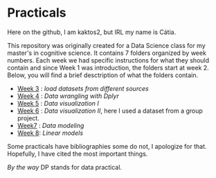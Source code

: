 # Practicals

Here on the github, I am kaktos2, but IRL my name is Cátia. 

This repository was originally created for a Data Science class for my master's in cognitive science. It contains 7 folders organized by week numbers. Each week we had specific instructions for what they should contain and since Week 1 was introduction, the folders start at week 2. Below, you will find a brief desctription of what the folders contain. 

- [Week 3](https://github.com/kaktos2/Practicals/tree/main/DP_week3) : *load datasets from different sources* 
- [Week 4](https://github.com/kaktos2/Practicals/tree/main/DP_week4) : *Data wrangling with Dplyr*
- [Week 5](https://github.com/kaktos2/Practicals/tree/main/DP_week5) : *Data visualization I*
- [Week 6](https://github.com/kaktos2/Practicals/tree/main/DP_week6) : *Data visualization II*, here I used a dataset from a group project.
- [Week7](https://github.com/kaktos2/Practicals/tree/main/DP_week7) : *Data modeling*
- [Week 8](https://github.com/kaktos2/Practicals/tree/main/DP_week8): *Linear models*

Some practicals have bibliographies some do not, I apologize for that. Hopefully, I have cited the most important things. 

*By the way* DP stands for data practical. 
